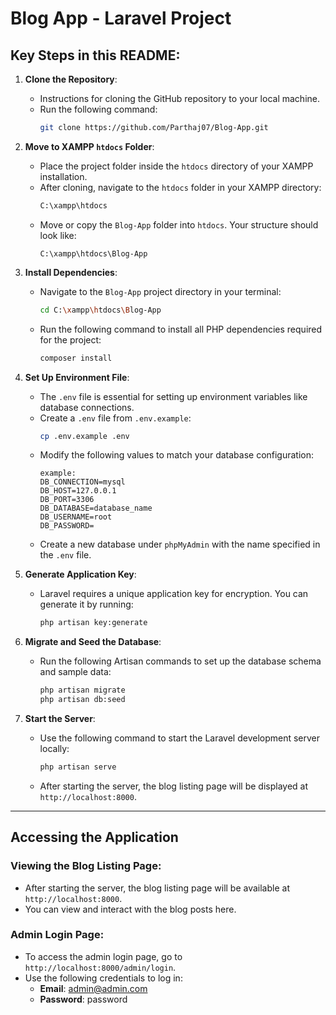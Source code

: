 # Blog App - Laravel Project

## Key Steps in this README:

1. **Clone the Repository**:
   - Instructions for cloning the GitHub repository to your local machine.
   - Run the following command:
     ```bash
     git clone https://github.com/Parthaj07/Blog-App.git
     ```

2. **Move to XAMPP `htdocs` Folder**:
   - Place the project folder inside the `htdocs` directory of your XAMPP installation.
   - After cloning, navigate to the `htdocs` folder in your XAMPP directory:
     ```bash
     C:\xampp\htdocs
     ```
   - Move or copy the `Blog-App` folder into `htdocs`. Your structure should look like:
     ```
     C:\xampp\htdocs\Blog-App
     ```

3. **Install Dependencies**:
   - Navigate to the `Blog-App` project directory in your terminal:
     ```bash
     cd C:\xampp\htdocs\Blog-App
     ```
   - Run the following command to install all PHP dependencies required for the project:
     ```bash
     composer install
     ```

4. **Set Up Environment File**:
   - The `.env` file is essential for setting up environment variables like database connections.
   - Create a `.env` file from `.env.example`:
     ```bash
     cp .env.example .env
     ```
   - Modify the following values to match your database configuration:
     ```
     example:
     DB_CONNECTION=mysql
     DB_HOST=127.0.0.1
     DB_PORT=3306
     DB_DATABASE=database_name
     DB_USERNAME=root
     DB_PASSWORD=
     ```
   - Create a new database under `phpMyAdmin` with the name specified in the `.env` file.

5. **Generate Application Key**:
   - Laravel requires a unique application key for encryption. You can generate it by running:
     ```bash
     php artisan key:generate
     ```

6. **Migrate and Seed the Database**:
   - Run the following Artisan commands to set up the database schema and sample data:
     ```bash
     php artisan migrate
     php artisan db:seed
     ```

7. **Start the Server**:
   - Use the following command to start the Laravel development server locally:
     ```bash
     php artisan serve
     ```
   - After starting the server, the blog listing page will be displayed at `http://localhost:8000`.

---

## Accessing the Application

### Viewing the Blog Listing Page:
  - After starting the server, the blog listing page will be available at `http://localhost:8000`.
  - You can view and interact with the blog posts here.

### Admin Login Page:
  - To access the admin login page, go to `http://localhost:8000/admin/login`.
  - Use the following credentials to log in:
    - **Email**: admin@admin.com
    - **Password**: password


